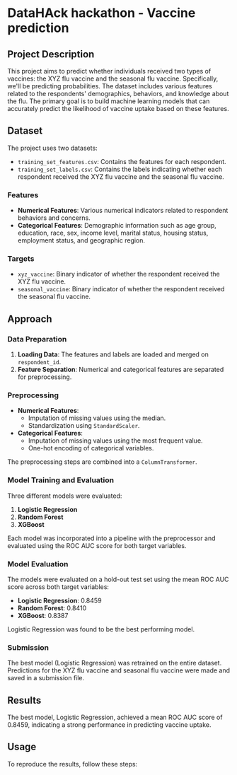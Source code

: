 # DataHAck hackathon - Vaccine prediction  

## Project Description
This project aims to predict whether individuals received two types of vaccines: the XYZ flu vaccine and the seasonal flu vaccine. Specifically, we'll be predicting probabilities. The dataset includes various features related to the respondents' demographics, behaviors, and knowledge about the flu. The primary goal is to build machine learning models that can accurately predict the likelihood of vaccine uptake based on these features.

## Dataset
The project uses two datasets:
- `training_set_features.csv`: Contains the features for each respondent.
- `training_set_labels.csv`: Contains the labels indicating whether each respondent received the XYZ flu vaccine and the seasonal flu vaccine.

### Features
- **Numerical Features**: Various numerical indicators related to respondent behaviors and concerns.
- **Categorical Features**: Demographic information such as age group, education, race, sex, income level, marital status, housing status, employment status, and geographic region.

### Targets
- `xyz_vaccine`: Binary indicator of whether the respondent received the XYZ flu vaccine.
- `seasonal_vaccine`: Binary indicator of whether the respondent received the seasonal flu vaccine.

## Approach

### Data Preparation
1. **Loading Data**: The features and labels are loaded and merged on `respondent_id`.
2. **Feature Separation**: Numerical and categorical features are separated for preprocessing.

### Preprocessing
- **Numerical Features**:
  - Imputation of missing values using the median.
  - Standardization using `StandardScaler`.
- **Categorical Features**:
  - Imputation of missing values using the most frequent value.
  - One-hot encoding of categorical variables.

The preprocessing steps are combined into a `ColumnTransformer`.

### Model Training and Evaluation
Three different models were evaluated:
1. **Logistic Regression**
2. **Random Forest**
3. **XGBoost**

Each model was incorporated into a pipeline with the preprocessor and evaluated using the ROC AUC score for both target variables.

### Model Evaluation
The models were evaluated on a hold-out test set using the mean ROC AUC score across both target variables:
- **Logistic Regression**: 0.8459
- **Random Forest**: 0.8410
- **XGBoost**: 0.8387

Logistic Regression was found to be the best performing model.

### Submission
The best model (Logistic Regression) was retrained on the entire dataset. Predictions for the XYZ flu vaccine and seasonal flu vaccine were made and saved in a submission file.

## Results
The best model, Logistic Regression, achieved a mean ROC AUC score of 0.8459, indicating a strong performance in predicting vaccine uptake.

## Usage
To reproduce the results, follow these steps:

